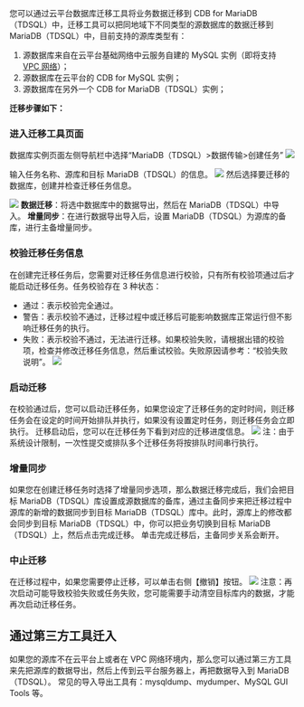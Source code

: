 您可以通过云平台数据库迁移工具将业务数据迁移到 CDB for MariaDB（TDSQL）中，迁移工具可以把同地域下不同类型的源数据库的数据迁移到 MariaDB（TDSQL）中，目前支持的源库类型有：<br>
1. 源数据库来自在云平台基础网络中云服务自建的 MySQL 实例（即将支持 [VPC 网络](/doc/product/215/%E4%BA%A7%E5%93%81%E6%A6%82%E8%BF%B0)）；<br>
2. 源数据库在云平台的 CDB for MySQL 实例；<br>
3. 源数据库在另外一个 CDB for MariaDB（TDSQL）实例；

**迁移步骤如下：**
### 进入迁移工具页面
数据库实例页面左侧导航栏中选择“MariaDB（TDSQL）>数据传输>创建任务”
![](http://imgcache.tcecqpoc.fsphere.cn/image/mc.qcloudimg.com/static/img/ad9b746593b9753f8c6c3c08b772181e/image.png)

输入任务名称、源库和目标 MariaDB（TDSQL）的信息。
![](http://imgcache.tcecqpoc.fsphere.cn/image/mccdn.qcloud.com/img56835f611f583.png)
然后选择要迁移的数据库，创建并检查迁移任务信息。

![](http://imgcache.tcecqpoc.fsphere.cn/image/mccdn.qcloud.com/img56835f91aec32.png)
**数据迁移**：将选中数据库中的数据导出，然后在 MariaDB（TDSQL）中导入。
**增量同步**：在进行数据导出导入后，设置 MariaDB（TDSQL）为源库的备库，进行主备增量同步。

### 校验迁移任务信息
在创建完迁移任务后，您需要对迁移任务信息进行校验，只有所有校验项通过后才能启动迁移任务。任务校验存在 3 种状态：
- 通过：表示校验完全通过。
- 警告：表示校验不通过，迁移过程中或迁移后可能影响数据库正常运行但不影响迁移任务的执行。
- 失败：表示校验不通过，无法进行迁移。如果校验失败，请根据出错的校验项，检查并修改迁移任务信息，然后重试校验。失败原因请参考：“校验失败说明”。
![](http://imgcache.tcecqpoc.fsphere.cn/image/mccdn.qcloud.com/img56837a4d5ead6.png)

### 启动迁移
在校验通过后，您可以启动迁移任务，如果您设定了迁移任务的定时时间，则迁移任务会在设定的时间开始排队并执行，如果没有设置定时任务，则迁移任务会立即执行。
迁移启动后，您可以在迁移任务下看到对应的迁移进度信息。
![](http://imgcache.tcecqpoc.fsphere.cn/image/mc.qcloudimg.com/static/img/0702e3c516ac9233a1862e3a24917f8b/image.png)
注：由于系统设计限制，一次性提交或排队多个迁移任务将按排队时间串行执行。

### 增量同步
如果您在创建迁移任务时选择了增量同步选项，那么数据迁移完成后，我们会把目标 MariaDB（TDSQL）库设置成源数据库的备库，通过主备同步来把迁移过程中源库的新增的数据同步到目标 MariaDB（TDSQL）库中。此时，源库上的修改都会同步到目标 MariaDB（TDSQL）中，你可以把业务切换到目标 MariaDB（TDSQL）上，然后点击完成迁移。
单击完成迁移后，主备同步关系会断开。

### 中止迁移
在迁移过程中，如果您需要停止迁移，可以单击右侧【撤销】按钮。
![](http://imgcache.tcecqpoc.fsphere.cn/image/mc.qcloudimg.com/static/img/204b77ef95a0ea1f38212a2f78d7de12/image.png)
注意：再次启动可能导致校验失败或任务失败，您可能需要手动清空目标库内的数据，才能再次启动迁移任务。

## 通过第三方工具迁入
如果您的源库不在云平台上或者在 VPC 网络环境内，那么您可以通过第三方工具来先把源库的数据导出，然后上传到云平台服务器上，再把数据导入到 MariaDB（TDSQL）。
常见的导入导出工具有：mysqldump、mydumper、MySQL GUI Tools 等。
